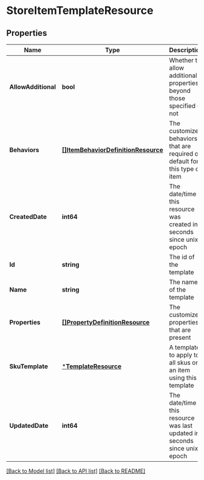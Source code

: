 # StoreItemTemplateResource

## Properties
Name | Type | Description | Notes
------------ | ------------- | ------------- | -------------
**AllowAdditional** | **bool** | Whether to allow additional properties beyond those specified or not | [optional] [default to null]
**Behaviors** | [**[]ItemBehaviorDefinitionResource**](ItemBehaviorDefinitionResource.md) | The customized behaviors that are required or default for this type of item | [optional] [default to null]
**CreatedDate** | **int64** | The date/time this resource was created in seconds since unix epoch | [optional] [default to null]
**Id** | **string** | The id of the template | [optional] [default to null]
**Name** | **string** | The name of the template | [default to null]
**Properties** | [**[]PropertyDefinitionResource**](PropertyDefinitionResource.md) | The customized properties that are present | [optional] [default to null]
**SkuTemplate** | [***TemplateResource**](TemplateResource.md) | A template to apply to all skus on an item using this template | [optional] [default to null]
**UpdatedDate** | **int64** | The date/time this resource was last updated in seconds since unix epoch | [optional] [default to null]

[[Back to Model list]](../README.md#documentation-for-models) [[Back to API list]](../README.md#documentation-for-api-endpoints) [[Back to README]](../README.md)


